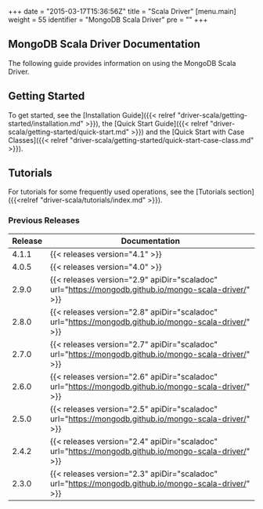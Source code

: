 +++
date = "2015-03-17T15:36:56Z"
title = "Scala Driver"
[menu.main]
  weight = 55
  identifier = "MongoDB Scala Driver"
  pre = "<i class='fa fa-refresh'></i>"
+++

## MongoDB Scala Driver Documentation

The following guide provides information on using the MongoDB Scala Driver.

## Getting Started

To get started, see the [Installation Guide]({{< relref "driver-scala/getting-started/installation.md" >}}), 
the [Quick Start Guide]({{< relref "driver-scala/getting-started/quick-start.md" >}}) and the 
[Quick Start with Case Classes]({{< relref "driver-scala/getting-started/quick-start-case-class.md" >}}).

## Tutorials

For tutorials for some frequently used operations, see the [Tutorials section]({{<relref "driver-scala/tutorials/index.md" >}}).


### Previous Releases

| Release | Documentation |
|---------|---------------|
|  4.1.1  | {{< releases version="4.1" >}} | 
|  4.0.5  | {{< releases version="4.0" >}} | 
|  2.9.0  | {{< releases version="2.9" apiDir="scaladoc" url="https://mongodb.github.io/mongo-scala-driver/" >}} |
|  2.8.0  | {{< releases version="2.8" apiDir="scaladoc" url="https://mongodb.github.io/mongo-scala-driver/" >}} |
|  2.7.0  | {{< releases version="2.7" apiDir="scaladoc" url="https://mongodb.github.io/mongo-scala-driver/" >}} |
|  2.6.0  | {{< releases version="2.6" apiDir="scaladoc" url="https://mongodb.github.io/mongo-scala-driver/" >}} |
|  2.5.0  | {{< releases version="2.5" apiDir="scaladoc" url="https://mongodb.github.io/mongo-scala-driver/" >}} |
|  2.4.2  | {{< releases version="2.4" apiDir="scaladoc" url="https://mongodb.github.io/mongo-scala-driver/" >}} |
|  2.3.0  | {{< releases version="2.3" apiDir="scaladoc" url="https://mongodb.github.io/mongo-scala-driver/" >}} |
